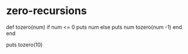 zero-recursions
===============
def tozero(num)
if num <= 0
	puts num
else
	puts num
	tozero(num -1)
	end
end

puts tozero(10)
